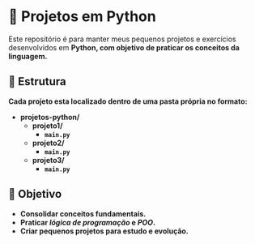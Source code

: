 <div>
  <h1>🐍 Projetos em Python</h1>
  <p>Este repositório é para manter meus pequenos projetos e exercícios desenvolvidos em <strong>Python<strong>, com objetivo de praticar os conceitos da linguagem.</p></div>

<div>
  <h2>📂 Estrutura</h2>
  <p">Cada projeto esta localizado dentro de uma pasta própria no formato:</p>

  - **projetos-python/**
    - **projeto1/**
      - `main.py`
    - **projeto2/**
      - `main.py`
    - **projeto3/**
      - `main.py`
</div>

<div>
  <h2>🎯 Objetivo</h2>

  - Consolidar conceitos fundamentais.
  - Praticar *lógica de programação* e *POO*.
  - Criar pequenos projetos para estudo e evolução.
</div>
